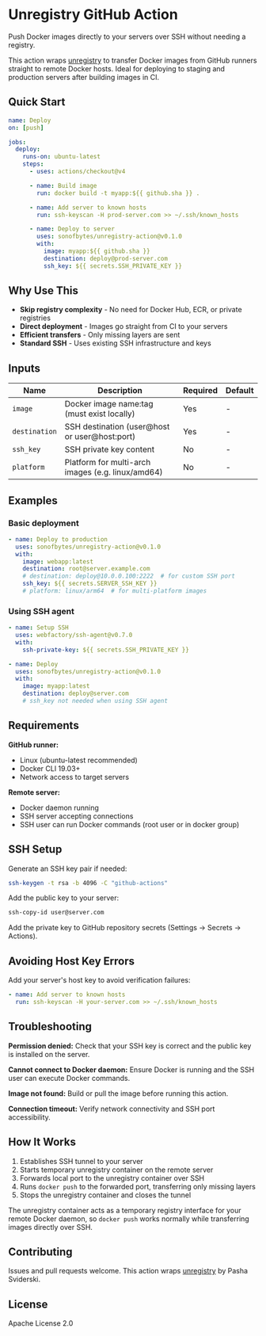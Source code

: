 # Unregistry GitHub Action

Push Docker images directly to your servers over SSH without needing a registry.

This action wraps [unregistry](https://github.com/psviderski/unregistry) to transfer Docker images from GitHub runners straight to remote Docker hosts. Ideal for deploying to staging and production servers after building images in CI.

## Quick Start

```yaml
name: Deploy
on: [push]

jobs:
  deploy:
    runs-on: ubuntu-latest
    steps:
      - uses: actions/checkout@v4

      - name: Build image
        run: docker build -t myapp:${{ github.sha }} .

      - name: Add server to known hosts
        run: ssh-keyscan -H prod-server.com >> ~/.ssh/known_hosts

      - name: Deploy to server
        uses: sonofbytes/unregistry-action@v0.1.0
        with:
          image: myapp:${{ github.sha }}
          destination: deploy@prod-server.com
          ssh_key: ${{ secrets.SSH_PRIVATE_KEY }}
```

## Why Use This

- **Skip registry complexity** - No need for Docker Hub, ECR, or private registries
- **Direct deployment** - Images go straight from CI to your servers
- **Efficient transfers** - Only missing layers are sent
- **Standard SSH** - Uses existing SSH infrastructure and keys

## Inputs

| Name          | Description                                       | Required | Default |
| ------------- | ------------------------------------------------- | -------- | ------- |
| `image`       | Docker image name:tag (must exist locally)        | Yes      | -       |
| `destination` | SSH destination (user@host or user@host:port)     | Yes      | -       |
| `ssh_key`     | SSH private key content                           | No       | -       |
| `platform`    | Platform for multi-arch images (e.g. linux/amd64) | No       | -       |

## Examples

### Basic deployment

```yaml
- name: Deploy to production
  uses: sonofbytes/unregistry-action@v0.1.0
  with:
    image: webapp:latest
    destination: root@server.example.com
    # destination: deploy@10.0.0.100:2222  # for custom SSH port
    ssh_key: ${{ secrets.SERVER_SSH_KEY }}
    # platform: linux/arm64  # for multi-platform images
```

### Using SSH agent

```yaml
- name: Setup SSH
  uses: webfactory/ssh-agent@v0.7.0
  with:
    ssh-private-key: ${{ secrets.SSH_PRIVATE_KEY }}

- name: Deploy
  uses: sonofbytes/unregistry-action@v0.1.0
  with:
    image: myapp:latest
    destination: deploy@server.com
    # ssh_key not needed when using SSH agent
```

## Requirements

**GitHub runner:**

- Linux (ubuntu-latest recommended)
- Docker CLI 19.03+
- Network access to target servers

**Remote server:**

- Docker daemon running
- SSH server accepting connections
- SSH user can run Docker commands (root user or in docker group)

## SSH Setup

Generate an SSH key pair if needed:

```bash
ssh-keygen -t rsa -b 4096 -C "github-actions"
```

Add the public key to your server:

```bash
ssh-copy-id user@server.com
```

Add the private key to GitHub repository secrets (Settings → Secrets → Actions).

## Avoiding Host Key Errors

Add your server's host key to avoid verification failures:

```yaml
- name: Add server to known hosts
  run: ssh-keyscan -H your-server.com >> ~/.ssh/known_hosts
```

## Troubleshooting

**Permission denied:** Check that your SSH key is correct and the public key is installed on the server.

**Cannot connect to Docker daemon:** Ensure Docker is running and the SSH user can execute Docker commands.

**Image not found:** Build or pull the image before running this action.

**Connection timeout:** Verify network connectivity and SSH port accessibility.

## How It Works

1. Establishes SSH tunnel to your server
2. Starts temporary unregistry container on the remote server
3. Forwards local port to the unregistry container over SSH
4. Runs `docker push` to the forwarded port, transferring only missing layers
5. Stops the unregistry container and closes the tunnel

The unregistry container acts as a temporary registry interface for your remote Docker daemon, so `docker push` works normally while transferring images directly over SSH.

## Contributing

Issues and pull requests welcome. This action wraps [unregistry](https://github.com/psviderski/unregistry) by Pasha Sviderski.

## License

Apache License 2.0
